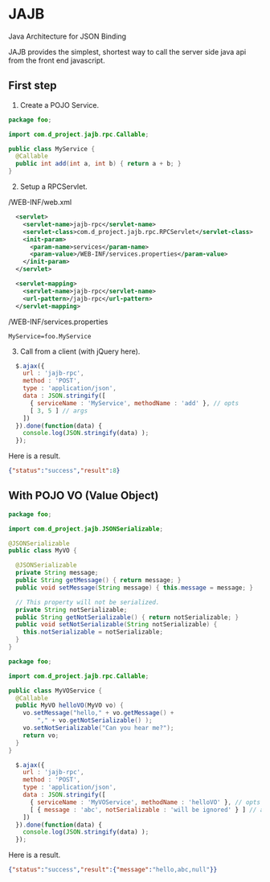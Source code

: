 JAJB
===
Java Architecture for JSON Binding

JAJB provides the simplest, shortest way to call the server side java api
from the front end javascript.

## First step

1. Create a POJO Service.

```java
package foo;

import com.d_project.jajb.rpc.Callable;

public class MyService {
  @Callable
  public int add(int a, int b) { return a + b; }
}
```

2. Setup a RPCServlet.

/WEB-INF/web.xml
```xml
  <servlet>
    <servlet-name>jajb-rpc</servlet-name>
    <servlet-class>com.d_project.jajb.rpc.RPCServlet</servlet-class>
    <init-param>
      <param-name>services</param-name>
      <param-value>/WEB-INF/services.properties</param-value>
    </init-param>
  </servlet>

  <servlet-mapping>
    <servlet-name>jajb-rpc</servlet-name>
    <url-pattern>/jajb-rpc</url-pattern>
  </servlet-mapping>
```

/WEB-INF/services.properties
```properties
MyService=foo.MyService
```

3. Call from a client (with jQuery here).

```javascript
  $.ajax({
    url : 'jajb-rpc',
    method : 'POST',
    type : 'application/json',
    data : JSON.stringify([
      { serviceName : 'MyService', methodName : 'add' }, // opts
      [ 3, 5 ] // args
    ])
  }).done(function(data) {
    console.log(JSON.stringify(data) );
  });
```

Here is a result.

```json
{"status":"success","result":8}
```

## With POJO VO (Value Object)

```java
package foo;

import com.d_project.jajb.JSONSerializable;

@JSONSerializable
public class MyVO {

  @JSONSerializable
  private String message;
  public String getMessage() { return message; }
  public void setMessage(String message) { this.message = message; }

  // This property will not be serialized.
  private String notSerializable;
  public String getNotSerializable() { return notSerializable; }
  public void setNotSerializable(String notSerializable) {
    this.notSerializable = notSerializable;
  }
}
```

```java
package foo;

import com.d_project.jajb.rpc.Callable;

public class MyVOService {
  @Callable
  public MyVO helloVO(MyVO vo) {
    vo.setMessage("hello," + vo.getMessage() +
        "," + vo.getNotSerializable() );
    vo.setNotSerializable("Can you hear me?");
    return vo;
  }
}
```

```javascript
  $.ajax({
    url : 'jajb-rpc',
    method : 'POST',
    type : 'application/json',
    data : JSON.stringify([
      { serviceName : 'MyVOService', methodName : 'helloVO' }, // opts
      [ { message : 'abc', notSerializable : 'will be ignored' } ] // args
    ])
  }).done(function(data) {
    console.log(JSON.stringify(data) );
  });
```

Here is a result.

```json
{"status":"success","result":{"message":"hello,abc,null"}}
```
